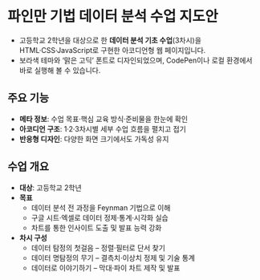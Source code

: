 # 파인만 기법 데이터 분석 수업 지도안
- 고등학교 2학년을 대상으로 한 **데이터 분석 기초 수업**(3차시)을 HTML·CSS·JavaScript로 구현한 아코디언형 웹 페이지입니다.  
- 보라색 테마와 ‘맑은 고딕’ 폰트로 디자인되었으며, CodePen이나 로컬 환경에서 바로 실행해 볼 수 있습니다.

## 주요 기능
- **메타 정보**: 수업 목표·핵심 교육 방식·준비물을 한눈에 확인  
- **아코디언 구조**: 1·2·3차시별 세부 수업 흐름을 펼치고 접기  
- **반응형 디자인**: 다양한 화면 크기에서도 가독성 유지  

## 수업 개요
- **대상**: 고등학교 2학년
- **목표**
  - 데이터 분석 전 과정을 Feynman 기법으로 이해
  - 구글 시트·엑셀로 데이터 정제·통계·시각화 실습
  - 차트를 통한 인사이트 도출 및 발표 능력 강화
- **차시 구성**
  - 데이터 탐정의 첫걸음 – 정렬·필터로 단서 찾기
  - 데이터 명탐정의 무기 – 결측치·이상치 정제 및 기술 통계
  - 데이터로 이야기하기 – 막대·파이 차트 제작 및 발표

